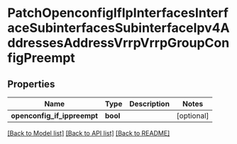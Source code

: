 # PatchOpenconfigIfIpInterfacesInterfaceSubinterfacesSubinterfaceIpv4AddressesAddressVrrpVrrpGroupConfigPreempt

## Properties
Name | Type | Description | Notes
------------ | ------------- | ------------- | -------------
**openconfig_if_ippreempt** | **bool** |  | [optional] 

[[Back to Model list]](../README.md#documentation-for-models) [[Back to API list]](../README.md#documentation-for-api-endpoints) [[Back to README]](../README.md)


